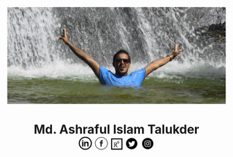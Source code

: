 <img src="images/resized.jpg">
<h1 align = "center">Md. Ashraful Islam Talukder<br> <a href = "https://www.linkedin.com/in/md-ashraful-islam-talukder/"><img src = "images/in.png" width = "30px"></a> <a href = "https://www.facebook.com/ash.talukder/"><img src = "images/facebook.png" width = "30px"></a>  <a href = "https://www.researchgate.net/profile/Md_Talukder11"><img src = "images/researchgate.png" width = "27px"></a>  <a href = "https://twitter.com/ash_talukder"><img src = "images/twitter.png" width = "30px"></a>  <a href = "https://www.instagram.com/ashraful_talukder/"><img src = "images/insta.png" width = "30px"></a></h1>

<!--
**ashraful-talukder/ashraful-talukder** is a ✨ _special_ ✨ repository because its `README.md` (this file) appears on your GitHub profile.

Here are some ideas to get you started:

- 🔭 I’m currently working on ...
- 🌱 I’m currently learning ... Spring
- 👯 I’m looking to collaborate on ...
- 🤔 I’m looking for help with ...
- 💬 Ask me about ... anything
- 📫 How to reach me: ... show
- 😄 Pronouns: ...
- ⚡ Fun fact: ...
-->
